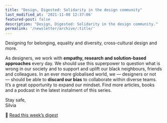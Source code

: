 ```yaml
---
title: "Design, Digested: Solidarity in the design community"
last_modified_at: '2021-11-08 12:37:06'
featured-post: false
description: "Design, Digested: Solidarity in the design community."
permalink: '/newsletter/archive/:title/'
---
```


<p class="lead">Designing for belonging, equality and diversity, cross-cultural design and more.</p>

<!--more-->

As designers, we work with **empathy, research and solution-based approaches** every day. We should use this superpower to question what is wrong in our society and to support and uplift our black neighbours, friends and colleagues. In an ever more globalised world, we — designers or not — should be able to **discard our bias** to collaborate within diverse teams. It’s a great opportunity to expand our mindset. Find more articles, books and a podcast in the latest instalment of this series.
 
<p class="detached">Stay safe,<br>
Silvia</p>

<p class="detached">🔗 <a href="https://silviamaggidesign.com/design-digested/design-community-solidarity/">Read this week’s digest</a></p>